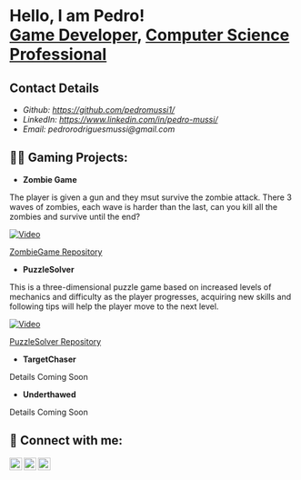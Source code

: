 <head>
    <meta charset="UTF-8">
    <meta name="viewport" content="width=device-width, initial-scale=1.0">
    <title>My GitHub Repository</title>
    <link rel="stylesheet" type="text/css" href="style.css">
</head>

<h1>Hello, I am Pedro! <br/><a href="https://github.com/pedromussi1">Game Developer</a>, <a href="https://www.linkedin.com/in/joshmadakor/">Computer Science Professional</a> </h1>

## Contact Details

<!-- * _Website: currently working-->
* _Github: https://github.com/pedromussi1/_
* _LinkedIn: https://www.linkedin.com/in/pedro-mussi/_
* _Email: pedrorodriguesmussi@gmail.com_

<h2>👨‍💻 Gaming Projects:</h2>

- <b>Zombie Game</b>
<p>The player is given a gun and they msut survive the zombie attack. There 3 waves of zombies, each wave is harder than the last, can you kill all the zombies and survive until the end?</p>

[![Video](https://img.youtube.com/vi/BVd8ceOzIzk/0.jpg)](https://www.youtube.com/watch?v=BVd8ceOzIzk)

[ZombieGame Repository](https://github.com/pedromussi1/ZombieGame)

- <b>PuzzleSolver</b>

<p>This is a three-dimensional puzzle game based on increased levels of mechanics and difficulty as the player progresses, acquiring new skills and following tips will help the player move to the next level.</p>

[![Video](https://img.youtube.com/vi/wtw1QMQUFRQ/0.jpg)](https://www.youtube.com/watch?v=wtw1QMQUFRQ)

[PuzzleSolver Repository](https://github.com/pedromussi1/PuzzleSolver)

- <b>TargetChaser</b>

Details Coming Soon

- <b>Underthawed</b>

Details Coming Soon




<h2> 🤳 Connect with me:</h2>

[<img align="left" alt="PedroMussi | YouTube" width="22px" src="https://cdn.jsdelivr.net/npm/simple-icons@v3/icons/gmail.svg" />][gmail]
[<img align="left" alt="PedroMussi | Twitter" width="22px" src="https://cdn.jsdelivr.net/npm/simple-icons@v3/icons/twitter.svg" />][twitter]
[<img align="left" alt="PedroMussi | LinkedIn" width="22px" src="https://cdn.jsdelivr.net/npm/simple-icons@v3/icons/linkedin.svg" />][linkedin]

[twitter]: https://twitter.com/ph_mussi
[gmail]: mailto:pedrorodriguesmussi@gmail.com
[linkedin]: https://www.linkedin.com/in/pedro-mussi-1323071b1/

<!--
**joshmadakor1/joshmadakor1** is a ✨ _special_ ✨ repository because its `README.md` (this file) appears on your GitHub profile.

Here are some ideas to get you started:

- 🔭 I’m currently working on ...
- 🌱 I’m currently learning ...
- 👯 I’m looking to collaborate on ...
- 🤔 I’m looking for help with ...
- 💬 Ask me about ...
- 📫 How to reach me: ...
- 😄 Pronouns: ...
- ⚡ Fun fact: ...
-->


